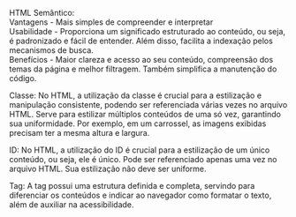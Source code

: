 
HTML Semântico:                                                                     
Vantagens - Mais simples de compreender e interpretar                                  
Usabilidade - Proporciona um significado estruturado ao conteúdo, ou seja, é padronizado e fácil de entender. Além disso, facilita a indexação pelos mecanismos de busca.                     
Benefícios - Maior clareza e acesso ao seu conteúdo, compreensão dos temas da página e melhor filtragem. Também simplifica a manutenção do código.                      

Classe:
No HTML, a utilização da classe é crucial para a estilização e manipulação consistente, podendo ser referenciada várias vezes no arquivo HTML. Serve para estilizar múltiplos conteúdos de uma só vez, garantindo sua uniformidade. Por exemplo, em um carrossel, as imagens exibidas precisam ter a mesma altura e largura.                               

ID:
No HTML, a utilização do ID é crucial para a estilização de um único conteúdo, ou seja, ele é único. Pode ser referenciado apenas uma vez no arquivo HTML. Sua estilização não deve ser uniforme.

Tag:
A tag possui uma estrutura definida e completa, servindo para diferenciar os conteúdos e indicar ao navegador como formatar o texto, além de auxiliar na acessibilidade.
